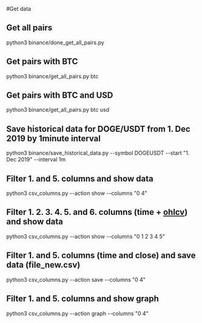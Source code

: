 #Get data

## Get all pairs
python3 binance/done_get_all_pairs.py

## Get pairs with BTC
python3 binance/get_all_pairs.py btc

## Get pairs with BTC and USD
python3 binance/get_all_pairs.py btc usd

## Save historical data for DOGE/USDT from 1. Dec 2019 by 1minute interval
python3 binance/save_historical_data.py --symbol DOGEUSDT --start "1. Dec 2019" --interval 1m

## Filter 1. and 5. columns and show data
python3 csv_columns.py --action show --columns "0 4"

## Filter 1. 2. 3. 4. 5. and 6. columns (time + [ohlcv](https://www.kaiko.com/products/binance-ohlcv-trade-data)) and show data
python3 csv_columns.py --action show --columns "0 1 2 3 4 5"

## Filter 1. and 5. columns (time and close) and save data (file_new.csv)
python3 csv_columns.py --action save --columns "0 4"

## Filter 1. and 5. columns and show graph
python3 csv_columns.py --action graph --columns "0 4"